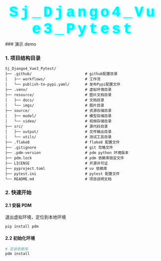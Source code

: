 <h1 align="center" style="font-family: 'Courier New', monospace; 
          font-size: 48px; 
          color: #00f0ff; 
          padding: 10px; 
          border-radius: 8px; 
          text-shadow: 2px 2px 6px #0ff; 
          letter-spacing: 8px; 
          margin: 0;">
  Sj_Django4_Vue3_Pytest
</h1>
### 演示 demo



### 1. 项目结构目录

```
Sj_Django4_Vue3_Pytest/
├── .github/                        # github配置目录
│   ├── workflows/                  # 工作流
│   └── publish-to-pypi.yaml/       # 发布Pypi配置文件
├── .venv/                          # 虚拟环境目录
├── resource/                       # 图片文档目录
│   ├── docs/                       # 文档目录
│   └── imgs/                       # 图片目录
├── source/                         # 资源存储目录
│   ├── model/                      # 模型存储目录
│   └── video/                      # 视频存储目录
├── src/                            # 源代码目录
│   ├── output/                     # 文件输出目录
│   └── utils/                      # 测试工具目录
├── .flake8                         # flake8 配置文件
├── .gitignore                      # git 忽略文件
├── .pdm-version                    # pdm python 环境版本
├── pdm.lock                        # pdm 依赖库锁定文件
├── LICENSE                         # 开源许可证
├── pyproject.toml                  # uv 依赖库
├── pytest.ini                      # pytest 配置文件
└── README.md                       # 项目说明文档
```

### 2. 快速开始

#### 2.1 安装 PDM

退出虚拟环境，定位到本地环境

```
pip install pdm
```

#### 2.2 初始化环境

```bash
# 安装依赖库
pdm install
```

